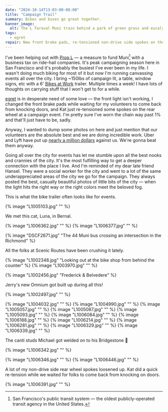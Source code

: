 ```yaml
---
date: "2024-10-14T13:03:00-08:00"
title: "Campaign Trail"
summary: Bikes and buses go great together.
banner_image:
  alt: The L Taraval Muni train behind a park of green grass and eucalyptus trees.
tags:
  - egret
repair: New front brake pads, re-tensioned non-drive side spokes on the rear wheel.
---
```


I've been helping out with [Prop L](https://fundthebus.com) — a measure to fund Muni[^1] with a business tax on ride-hail companies. It's peak campaigning season here in San Francisco and it's probably the busiest I've ever been in my life. I wasn't doing much biking for most of it but now I'm running canvassing events all over the city. I bring ~150lbs of campaign lit, a table, window signs, etc with a 6' [Bikes at Work](https://www.bikesatwork.com/) trailer. Multiple times a week! I have lots of thoughts on carrying stuff that I won't get to for a while.

[^1]: San Francisco's public transit system — the oldest publicly-operated transit agency in the United States.

[egret](/tags/egret) is in desperate need of some love — the front light isn't working, I changed the front brake pads while waiting for my volunteers to come back from knocking doors, and Kat just re-tensioned some spokes on the rear wheel at a campaign event. I'm pretty sure I've worn the chain way past 1% and that'll just have to be, sadly.

Anyway, I wanted to dump some photos on here and just mention that our volunteers are the absolute best and we are doing incredible work. Uber and Lyft have put up [nearly a million dollars](https://www.instagram.com/p/DAb_nIkgT9X/) against us. We're gonna beat them anyway.

Going all over the city for events has let me stumble upon all the best nooks and crannies of the city. It's the most fulfilling way to get a deeper connection with the place I live. And I'm reminded of my dear late friend Hansel. They were a social worker for the city and went to a lot of the same underappreciated areas of the city we go for the campaign. They always posted the best, casually beautiful photos of little bits of the city — when the light hits the right way or the right colors meet the beloved fog.

This is what the bike trailer often looks like for events.

{% image "L1005103.jpg" "" %}

We met this cat, Luna, in Bernal.

{% image "L1006362.jpg" "" %}
{% image "L1006377.jpg" "" %}

{% image "DSCF2671.jpg" "The 44 Muni bus crossing an intersection in the Richmond" %}

All the folks at Scenic Routes have been crushing it lately.

{% image "L1002348.jpg" "Looking out at the bike shop from behind the counter" %}
{% image "L1003970.jpg" "" %}

{% image "L1002456.jpg" "Frederick & Belvedere" %}

Jerry's new Omnium got built up during all this!

{% image "L1002497.jpg" "" %}

{% image "L1004032.jpg" "" %}
{% image "L1004990.jpg" "" %}
{% image "L1005057.jpg" "" %}
{% image "L1005087.jpg" "" %}
{% image "L1005093.jpg" "" %}
{% image "L1006084.jpg" "" %}
{% image "L1006188.jpg" "" %}
{% image "L1006214.jpg" "" %}
{% image "L1006281.jpg" "" %}
{% image "L1006329.jpg" "" %}
{% image "L1006339.jpg" "" %}

The canti studs Michael got welded on to his Bridgestone 👀

{% image "L1006342.jpg" "" %}

{% image "L1006346.jpg" "" %}
{% image "L1006446.jpg" "" %}

A lot of my non-drive side rear wheel spokes loosened up. Kat did a quick re-tension while we waited for folks to come back from knocking on doors.

{% image "L1006391.jpg" "" %}
